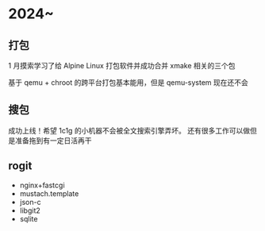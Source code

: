 # 2024~

## 打包

1 月摸索学习了给 Alpine Linux 打包软件并成功合并 xmake 相关的三个包

基于 qemu + chroot 的跨平台打包基本能用，但是 qemu-system 现在还不会

## 搜包

成功上线！希望 1c1g 的小机器不会被全文搜索引擎弄坏。
还有很多工作可以做但是准备拖到有一定日活再干

## rogit

* nginx+fastcgi
* mustach.template
* json-c
* libgit2
* sqlite
